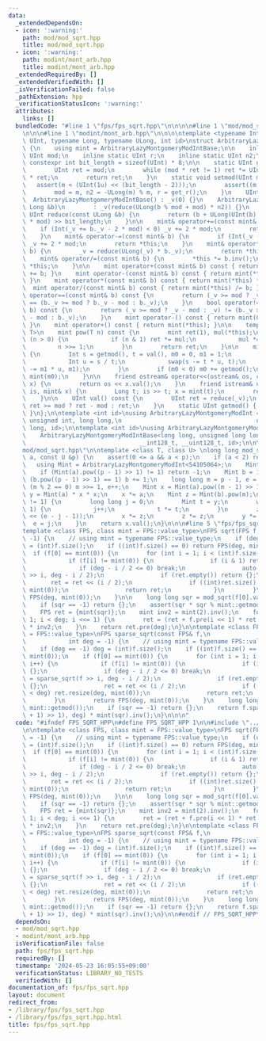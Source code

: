 ```yaml
---
data:
  _extendedDependsOn:
  - icon: ':warning:'
    path: mod/mod_sqrt.hpp
    title: mod/mod_sqrt.hpp
  - icon: ':warning:'
    path: modint/mont_arb.hpp
    title: modint/mont_arb.hpp
  _extendedRequiredBy: []
  _extendedVerifiedWith: []
  _isVerificationFailed: false
  _pathExtension: hpp
  _verificationStatusIcon: ':warning:'
  attributes:
    links: []
  bundledCode: "#line 1 \"fps/fps_sqrt.hpp\"\n\n\n\n#line 1 \"mod/mod_sqrt.hpp\"\n\
    \n\n\n#line 1 \"modint/mont_arb.hpp\"\n\n\n\ntemplate <typename Int, typename\
    \ UInt, typename Long, typename ULong, int id>\nstruct ArbitraryLazyMontgomeryModIntBase\
    \ {\n    using mint = ArbitraryLazyMontgomeryModIntBase;\n\n    inline static\
    \ UInt mod;\n    inline static UInt r;\n    inline static UInt n2;\n    static\
    \ constexpr int bit_length = sizeof(UInt) * 8;\n\n    static UInt get_r() {\n\
    \        UInt ret = mod;\n        while (mod * ret != 1) ret *= UInt(2) - mod\
    \ * ret;\n        return ret;\n    }\n    static void setmod(UInt m) {\n     \
    \   assert(m < (UInt(1u) << (bit_length - 2)));\n        assert((m & 1) == 1);\n\
    \        mod = m, n2 = -ULong(m) % m, r = get_r();\n    }\n    UInt _v;\n\n  \
    \  ArbitraryLazyMontgomeryModIntBase() : _v(0) {}\n    ArbitraryLazyMontgomeryModIntBase(const\
    \ Long &b)\n        : _v(reduce(ULong(b % mod + mod) * n2)) {}\n    \n    static\
    \ UInt reduce(const ULong &b) {\n        return (b + ULong(UInt(b) * UInt(-r))\
    \ * mod) >> bit_length;\n    }\n\n    mint& operator+=(const mint& b) {\n    \
    \    if (Int(_v += b._v - 2 * mod) < 0) _v += 2 * mod;\n        return *this;\n\
    \    }\n    mint& operator-=(const mint& b) {\n        if (Int(_v -= b._v) < 0)\
    \ _v += 2 * mod;\n        return *this;\n    }\n    mint& operator*=(const mint&\
    \ b) {\n        _v = reduce(ULong(_v) * b._v);\n        return *this;\n    }\n\
    \    mint& operator/=(const mint& b) {\n        *this *= b.inv();\n        return\
    \ *this;\n    }\n\n    mint operator+(const mint& b) const { return mint(*this)\
    \ += b; }\n    mint operator-(const mint& b) const { return mint(*this) -= b;\
    \ }\n    mint operator*(const mint& b) const { return mint(*this) *= b; }\n  \
    \  mint operator/(const mint& b) const { return mint(*this) /= b; }\n\n    bool\
    \ operator==(const mint& b) const {\n        return (_v >= mod ? _v - mod : _v)\
    \ == (b._v >= mod ? b._v - mod : b._v);\n    }\n    bool operator!=(const mint&\
    \ b) const {\n        return (_v >= mod ? _v - mod : _v) != (b._v >= mod ? b._v\
    \ - mod : b._v);\n    }\n    mint operator-() const { return mint(0) - mint(*this);\
    \ }\n    mint operator+() const { return mint(*this); }\n\n    template <class\
    \ T>\n    mint pow(T n) const {\n        mint ret(1), mul(*this);\n        while\
    \ (n > 0) {\n            if (n & 1) ret *= mul;\n            mul *= mul;\n   \
    \         n >>= 1;\n        }\n        return ret;\n    }\n\n    mint inv() const\
    \ {\n        Int s = getmod(), t = val(), m0 = 0, m1 = 1;\n        while (t) {\n\
    \            Int u = s / t;\n            swap(s -= t * u, t);\n            swap(m0\
    \ -= m1 * u, m1);\n        }\n        if (m0 < 0) m0 += getmod();\n        return\
    \ mint(m0);\n    }\n\n    friend ostream& operator<<(ostream& os, const mint&\
    \ x) {\n        return os << x.val();\n    }\n    friend istream& operator>>(istream&\
    \ is, mint& x) {\n        Long t; is >> t; x = mint(t);\n        return (is);\n\
    \    }\n\n    UInt val() const {\n        UInt ret = reduce(_v);\n        return\
    \ ret >= mod ? ret - mod : ret;\n    }\n    static UInt getmod() { return mod;\
    \ }\n};\n\ntemplate <int id>\nusing ArbitraryLazyMontgomeryModInt =\n    ArbitraryLazyMontgomeryModIntBase<int,\
    \ unsigned int, long long,\n                                      unsigned long\
    \ long, id>;\n\ntemplate <int id>\nusing ArbitraryLazyMontgomeryModInt64bit =\n\
    \    ArbitraryLazyMontgomeryModIntBase<long long, unsigned long long,\n      \
    \                                __int128_t, __uint128_t, id>;\n\n\n#line 5 \"\
    mod/mod_sqrt.hpp\"\n\ntemplate <class T, class U> \nlong long mod_sqrt(const T&\
    \ a, const U &p) {\n    assert(0 <= a && a < p);\n    if (a < 2) return a;\n \
    \   using Mint = ArbitraryLazyMontgomeryModInt<54105064>;\n    Mint::setmod(p);\n\
    \    if (Mint(a).pow((p - 1) >> 1) != 1) return -1;\n    Mint b = 1;\n    while\
    \ (b.pow((p - 1) >> 1) == 1) b += 1;\n    long long m = p - 1, e = 0;\n    while\
    \ (m % 2 == 0) m >>= 1, e++;\n    Mint x = Mint(a).pow((m - 1) >> 1);\n    Mint\
    \ y = Mint(a) * x * x;\n    x *= a;\n    Mint z = Mint(b).pow(m);\n    while (y\
    \ != 1) {\n        long long j = 0;\n        Mint t = y;\n        while (t !=\
    \ 1) {\n            j++;\n            t *= t;\n        }\n        z = z.pow(1LL\
    \ << (e - j - 1));\n        x *= z;\n        z *= z;\n        y *= z;\n      \
    \  e = j;\n    }\n    return x.val();\n}\n\n\n#line 5 \"fps/fps_sqrt.hpp\"\n\n\
    template <class FPS, class mint = FPS::value_type>\nFPS sqrt(FPS f, int deg =\
    \ -1) {\n    // using mint = typename FPS::value_type;\n    if (deg == -1) deg\
    \ = (int)f.size();\n    if ((int)f.size() == 0) return FPS(deg, mint(0));\n  \
    \  if (f[0] == mint(0)) {\n        for (int i = 1; i < (int)f.size(); i++) {\n\
    \            if (f[i] != mint(0)) {\n                if (i & 1) return {};\n \
    \               if (deg - i / 2 <= 0) break;\n                auto ret = sqrt(f\
    \ >> i, deg - i / 2);\n                if (ret.empty()) return {};\n         \
    \       ret = ret << (i / 2);\n                if ((int)ret.size() < deg) ret.resize(deg,\
    \ mint(0));\n                return ret;\n            }\n        }\n        return\
    \ FPS(deg, mint(0));\n    }\n\n    long long sqr = mod_sqrt(f[0].val(), mint::getmod());\n\
    \    if (sqr == -1) return {};\n    assert(sqr * sqr % mint::getmod() == f[0].val());\n\
    \    FPS ret = {mint(sqr)};\n    mint inv2 = mint(2).inv();\n    for (int i =\
    \ 1; i < deg; i <<= 1) {\n        ret = (ret + f.pre(i << 1) * ret.inv(i << 1))\
    \ * inv2;\n    }\n    return ret.pre(deg);\n}\n\ntemplate <class FPS, class mint\
    \ = FPS::value_type>\nFPS sparse_sqrt(const FPS& f,\n                        \
    \            int deg = -1) {\n    // using mint = typename FPS::value_type;\n\
    \    if (deg == -1) deg = (int)f.size();\n    if ((int)f.size() == 0) return FPS(deg,\
    \ mint(0));\n    if (f[0] == mint(0)) {\n        for (int i = 1; i < (int)f.size();\
    \ i++) {\n            if (f[i] != mint(0)) {\n                if (i & 1) return\
    \ {};\n                if (deg - i / 2 <= 0) break;\n                auto ret\
    \ = sparse_sqrt(f >> i, deg - i / 2);\n                if (ret.empty()) return\
    \ {};\n                ret = ret << (i / 2);\n                if ((int)ret.size()\
    \ < deg) ret.resize(deg, mint(0));\n                return ret;\n            }\n\
    \        }\n        return FPS(deg, mint(0));\n    }\n    long long sqr = mod_sqrt(f[0].val(),\
    \ mint::getmod());\n    if (sqr == -1) return {};\n    return f.sparse_pow(((mint::getmod()\
    \ + 1) >> 1), deg) * mint(sqr).inv();\n}\n\n\n"
  code: "#ifndef FPS_SQRT_HPP\n#define FPS_SQRT_HPP 1\n\n#include \"../mod/mod_sqrt.hpp\"\
    \n\ntemplate <class FPS, class mint = FPS::value_type>\nFPS sqrt(FPS f, int deg\
    \ = -1) {\n    // using mint = typename FPS::value_type;\n    if (deg == -1) deg\
    \ = (int)f.size();\n    if ((int)f.size() == 0) return FPS(deg, mint(0));\n  \
    \  if (f[0] == mint(0)) {\n        for (int i = 1; i < (int)f.size(); i++) {\n\
    \            if (f[i] != mint(0)) {\n                if (i & 1) return {};\n \
    \               if (deg - i / 2 <= 0) break;\n                auto ret = sqrt(f\
    \ >> i, deg - i / 2);\n                if (ret.empty()) return {};\n         \
    \       ret = ret << (i / 2);\n                if ((int)ret.size() < deg) ret.resize(deg,\
    \ mint(0));\n                return ret;\n            }\n        }\n        return\
    \ FPS(deg, mint(0));\n    }\n\n    long long sqr = mod_sqrt(f[0].val(), mint::getmod());\n\
    \    if (sqr == -1) return {};\n    assert(sqr * sqr % mint::getmod() == f[0].val());\n\
    \    FPS ret = {mint(sqr)};\n    mint inv2 = mint(2).inv();\n    for (int i =\
    \ 1; i < deg; i <<= 1) {\n        ret = (ret + f.pre(i << 1) * ret.inv(i << 1))\
    \ * inv2;\n    }\n    return ret.pre(deg);\n}\n\ntemplate <class FPS, class mint\
    \ = FPS::value_type>\nFPS sparse_sqrt(const FPS& f,\n                        \
    \            int deg = -1) {\n    // using mint = typename FPS::value_type;\n\
    \    if (deg == -1) deg = (int)f.size();\n    if ((int)f.size() == 0) return FPS(deg,\
    \ mint(0));\n    if (f[0] == mint(0)) {\n        for (int i = 1; i < (int)f.size();\
    \ i++) {\n            if (f[i] != mint(0)) {\n                if (i & 1) return\
    \ {};\n                if (deg - i / 2 <= 0) break;\n                auto ret\
    \ = sparse_sqrt(f >> i, deg - i / 2);\n                if (ret.empty()) return\
    \ {};\n                ret = ret << (i / 2);\n                if ((int)ret.size()\
    \ < deg) ret.resize(deg, mint(0));\n                return ret;\n            }\n\
    \        }\n        return FPS(deg, mint(0));\n    }\n    long long sqr = mod_sqrt(f[0].val(),\
    \ mint::getmod());\n    if (sqr == -1) return {};\n    return f.sparse_pow(((mint::getmod()\
    \ + 1) >> 1), deg) * mint(sqr).inv();\n}\n\n#endif // FPS_SQRT_HPP\n"
  dependsOn:
  - mod/mod_sqrt.hpp
  - modint/mont_arb.hpp
  isVerificationFile: false
  path: fps/fps_sqrt.hpp
  requiredBy: []
  timestamp: '2024-05-23 16:05:55+09:00'
  verificationStatus: LIBRARY_NO_TESTS
  verifiedWith: []
documentation_of: fps/fps_sqrt.hpp
layout: document
redirect_from:
- /library/fps/fps_sqrt.hpp
- /library/fps/fps_sqrt.hpp.html
title: fps/fps_sqrt.hpp
---
```

